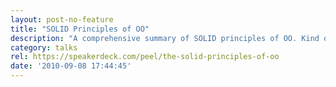 ```yaml
---
layout: post-no-feature
title: "SOLID Principles of OO"
description: "A comprehensive summary of SOLID principles of OO. Kind of a rant. Talk I've made for JUG several years ago."
category: talks
rel: https://speakerdeck.com/peel/the-solid-principles-of-oo
date: '2010-09-08 17:44:45'
---
```

